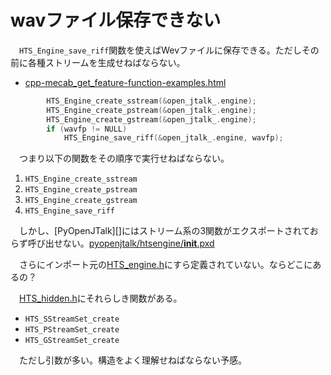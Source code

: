 # wavファイル保存できない

　`HTS_Engine_save_riff`関数を使えばWevファイルに保存できる。ただしその前に各種ストリームを生成せねばならない。

* [cpp-mecab_get_feature-function-examples.html](https://cpp.hotexamples.com/jp/examples/-/-/Mecab_get_feature/cpp-mecab_get_feature-function-examples.html)

```c
		HTS_Engine_create_sstream(&open_jtalk_.engine);
		HTS_Engine_create_pstream(&open_jtalk_.engine);
		HTS_Engine_create_gstream(&open_jtalk_.engine);
		if (wavfp != NULL)
			HTS_Engine_save_riff(&open_jtalk_.engine, wavfp);
```

　つまり以下の関数をその順序で実行せねばならない。

1. `HTS_Engine_create_sstream`
2. `HTS_Engine_create_pstream`
3. `HTS_Engine_create_gstream`
4. `HTS_Engine_save_riff`

　しかし、[PyOpenJTalk][]にはストリーム系の3関数がエクスポートされておらず呼び出せない。[pyopenjtalk/htsengine/__init__.pxd][]

[pyopenjtalk/htsengine/__init__.pxd]:https://github.com/r9y9/pyopenjtalk/blob/master/pyopenjtalk/htsengine/__init__.pxd

　さらにインポート元の[HTS_engine.h][]にすら定義されていない。ならどこにあるの？

[HTS_engine.h]:https://github.com/r9y9/hts_engine_API/blob/master/src/include/HTS_engine.h

[HTS_hidden.h]:https://github.com/r9y9/hts_engine_API/blob/master/src/lib/HTS_hidden.h

　[HTS_hidden.h][]にそれらしき関数がある。

* `HTS_SStreamSet_create`
* `HTS_PStreamSet_create`
* `HTS_GStreamSet_create`

　ただし引数が多い。構造をよく理解せねばならない予感。

